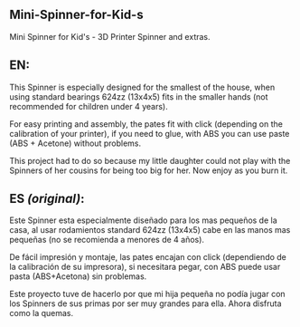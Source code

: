## **Mini-Spinner-for-Kid-s**
Mini Spinner for Kid's - 3D Printer Spinner and extras.


## EN:
This Spinner is especially designed for the smallest of the house, when using standard bearings 624zz (13x4x5) fits in the smaller hands (not recommended for children under 4 years).

For easy printing and assembly, the pates fit with click (depending on the calibration of your printer), if you need to glue, with ABS you can use paste (ABS + Acetone) without problems.

This project had to do so because my little daughter could not play with the Spinners of her cousins for being too big for her. Now enjoy as you burn it.

## ES *(original)*:
Este Spinner esta especialmente diseñado para los mas pequeños de la casa, al usar rodamientos standard 624zz (13x4x5) cabe en las manos mas pequeñas (no se recomienda a menores de 4 años).

De fácil impresión y montaje, las pates encajan con click (dependiendo de la calibración de su impresora), si necesitara pegar, con ABS puede usar pasta (ABS+Acetona) sin problemas.

Este proyecto tuve de hacerlo por que mi hija pequeña no podía jugar con los Spinners de sus primas por ser muy grandes para ella. Ahora disfruta como la quemas. 


